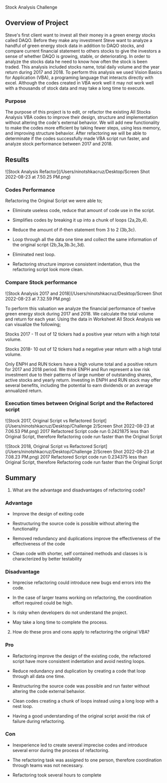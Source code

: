  Stock Analysis Challenge

## Overview of Project 

Steve's first client want to invest all their money in a green energy stocks called DAQO. Before they make any investment Steve want to analyze a handful of green energy stock data in addition to DAQO stocks, and  compare current financial statement to others stocks to give the investors a sense of whether DAQO is growing, stable, or deteriorating. In order to analyze the stocks data he need to know how often the stock is been traded.  This analysis included stocks name, total daily volume and the year return during 2017 and 2018. To perform this analysis we used Vision Basics for Application (VBA), a programing language that interacts directly with excel. Although the codes created in VBA work well it may not work well with a thousands of stock data and may take a long time to execute.

### Purpose

The purpose of this project is to edit, or refactor the existing All Stocks Analysis VBA codes to improve their design, structure and implementation without altering the code's external behavior. We will add new functionality to make the codes more efficient by taking fewer steps, using less memory, and improving structure behavior. After refactoring we will be able to determinate if the codes successfully made VBA script run faster, and analyze stock performance between 2017 and 2018.


## Results

![Stock Analysis Refactor](/Users/ninotshkacruz/Desktop/Screen Shot 2022-08-23 at 7.50.25 PM.png)

### Codes Performance

Refactoring the Original Script we were able to;

- Eliminate useless code, reduce that amount of code use in the script.

- Simplifies codes by breaking it up into a chunk of loops (2a,2b,4).

- Reduce the amount of if-then statement from 3 to 2 (3b,3c).

- Loop through all the data one time and collect the same information of the original script (2b,3a,3b.3c,3d).

- Eliminated nest loop. 

- Refactoring structure improve consistent indentation, thus the refactoring script look more clean.


### Compare Stock performance 

![Stock Analysis 2017 and 2018](/Users/ninotshkacruz/Desktop/Screen Shot 2022-08-23 at 7.32.59 PM.png)

To perform this valuation we analyze the financial performance of twelve green energy stock during 2017 and 2018. We calculate the total volume and return for each year. Using the data in Worksheet All Stock Analysis we can visualize the following;

Stocks 2017 -  11 out of 12 tickers had a positive year return with a high total volume.

Stocks 2018- 10 out of 12 tickers had a negative year return with a high total volume.

Only ENPH and RUN tickers have a high volume total and a positive return for 2017 and 2018 period. We think ENPH and Run represent a low risk investment due to their patterns of large number of outstanding shares,  active stocks and yearly return. Investing in ENPH and RUN stock may offer several benefits, including the potential to earn dividends or an average annualized return.


### Execution times between Original Script and the Refactored script

![Stock 2017, Original Script vs Refactored Script](/Users/ninotshkacruz/Desktop/Challenge 2/Screen Shot 2022-08-23 at 7.06.53 PM.png)
2017 Refactored Script code run 0.2421875 less than Original Script, therefore Refactoring code run faster than the Original Script


![Stock 2018, Original Script vs Refactored Script](/Users/ninotshkacruz/Desktop/Challenge 2/Screen Shot 2022-08-23 at 7.08.23 PM.png)
2017 Refactored Script code run 0.234375 less than Original Script, therefore Refactoring code run faster than the Original Script


## Summary

1. What are the advantage and disadvantages of refactoring code?

### Advantage 

- Improve the design of exiting code

- Restructuring the source code is possible without altering the functionality

- Removed redundancy and duplications improve the effectiveness of the effectiveness of the code

- Clean code with shorter, self contained methods and classes is is characterized by better testability

### Disadvantage  

- Imprecise refactoring could introduce new bugs end errors into the code.

- In the case of larger teams working on refactoring, the coordination effort required could be high.

- Is risky when developers do not understand the project.

- May take a long time to complete the process.


2. How do these pros and cons apply to refactoring the original VBA?

### Pro 

- Refactoring improve the design of the existing code, the refactored script have more consistent indentation and avoid nesting loops. 

- Reduce redundancy and duplication by creating a code that loop through all data one time.

- Restructuring the source code was possible and run faster without altering the code external behavior.

- Clean codes creating a chunk of loops instead using a long loop with a nest loop.

- Having a good understanding of the original script avoid the risk of failure during refactoring.

### Con

- Inexperience led to create several imprecise codes and introduce several error during the process of refactoring.

- The refactoring task was assigned to one person, therefore coordination through teams was not necessary.

- Refactoring took several hours to complete




